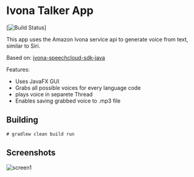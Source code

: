 # Ivona Talker App
[![Build Status](https://travis-ci.org/tjago/javafx-ivona-speech-api.svg?branch=master)]

This app uses the Amazon Ivona service api to generate voice from text, similar to Siri.

Based on: [ivona-speechcloud-sdk-java](https://github.com/IvonaSoftware/ivona-speechcloud-sdk-java)


Features:

* Uses JavaFX GUI
* Grabs all possible voices for every language code
* plays voice in separete Thread
* Enables saving grabbed voice to .mp3 file

## Building

```
# gradlew clean build run
```

## Screenshots

![screen1][screen-main]

[screen-main]: https://github.com/tjago/javafx-ivona-speech-api/blob/master/media/screenshots/IvonaApp.JPG "JavaFX Ivon App GUI"